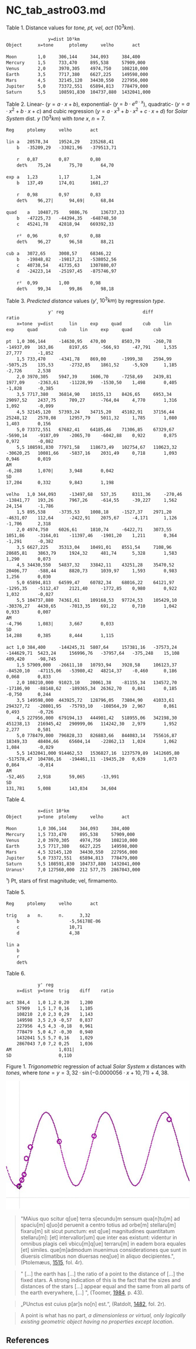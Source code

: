 # NC_tab_astro03.md

Table 1. Distance values for *tone, pt, vel, act* ($10^3km$).
~~~
				y=dist 10³km		
Object		x=tone		ptolemy		velho		act

Moon		1,0		306,144		344,093		384,400
Mercury		1,5		733,470		895,538		57909,000
Venus		2,0		3970,305	4974,750	108210,000
Earth		3,5		7717,380	6627,225	149598,000
Mars		4,5		32145,120	34430,550	227956,000
Jupiter		5,0		73372,551	65894,813	778479,000
Saturn		5,5		108591,830	104737,880	1432041,000
~~~

Table 2. Linear- ($y=a\cdot x+b$), exponential- ($y=b\cdot e^{a\cdot x}$), quadratic- ($y=a\cdot x^2+b\cdot x+c$) and cubic regression ($y=a\cdot x^3+b\cdot x^2+c\cdot x+d$) for *Solar System* dist. $y$ ($10^3km$) with *tone* $x$, $n=7$.
~~~
Reg		ptolemy		velho		act

lin	a	20578,34	19524,29	235268,41
	b	-35209,29	-33021,96	-379513,71

	r	0,87		0,87		0,80
	det%	75,24		75,70		64,70

exp	a	1,23		1,17		1,24
	b	137,49		174,01		1681,27

	r	0,98		0,97		0,83
	det%	96,27|		94,69|		68,84

quad	a	10487,75	9886,76		136737,33
	b	-47225,73	-44394,35	-648748,50
	c	45241,78	42818,94	669392,33

	r²	0,96		0,97		0,88
	det%	96,27		96,58		88,21

cub	a	3072,65		3008,57		68346,22
	b	-19848,82	-19817,21	-538052,56
	c	40738,54	41735,63	1307880,07
	d	-24223,14	-25197,45	-875746,97

	r²	0,99		1,00		0,98
	det%	99,34		99,86		98,18
~~~

Table 3. *Predicted distance* values ($y'$, $10^3km$) ​​by regression *type*.
~~~
				y' reg								diff								ratio			
	x=tone	y=dist		lin		exp		quad		cub		lin		exp		quad		cub		lin		exp		quad		cub

pt	1,0	306,144		-14630,95	470,00		8503,79		-260,78		-14937,09	163,86		8197,65		-566,93		-47,791		1,535		27,777		-1,852
	1,5	733,470		-4341,78	869,00		-1999,38	2594,99		-5075,25	135,53		-2732,85	1861,52		-5,920		1,185		-2,726		2,538
	2,0	3970,305	5947,39		1606,70		-7258,69	2439,81		1977,09		-2363,61	-11228,99	-1530,50	1,498		0,405		-1,828		-0,385
	3,5	7717,380	36814,90	10155,13	8426,65		6953,34		29097,52	2437,75		709,27		-764,04		4,770		1,316		1,092		-0,099
	4,5	32145,120	57393,24	34715,20	45102,91	37156,44	25248,12	2570,08		12957,79	5011,32		1,785		1,080		1,403		0,156
	5,0	73372,551	67682,41	64185,46	71306,85	67329,67	-5690,14	-9187,09	-2065,70	-6042,88	0,922		0,875		0,972		-0,082
	5,5	108591,830	77971,58	118673,49	102754,67	110623,32	-30620,25	10081,66	-5837,16	2031,49		0,718		1,093		0,946		0,019
AM																				-6,288		1,070|		3,948		0,042
SD																				17,204		0,332		9,843		1,198

velho	1,0	344,093		-13497,68	537,35		8311,36		-270,46		-13841,77	193,26		7967,26		-614,55		-39,227		1,562		24,154		-1,786
	1,5	895,538		-3735,53	1008,18		-1527,37	2971,20		-4631,07	112,64		-2422,91	2075,67		-4,171		1,126		-1,706		2,318
	2,0	4974,750	6026,61		1810,74		-6422,71	3073,55		1051,86		-3164,01	-11397,46	-1901,20	1,211		0,364		-1,291		-0,382
	3,5	6627,225	35313,04	10491,01	8551,54		7108,96		28685,81	3863,79		1924,32		481,74		5,328		1,583		1,290		0,073
	4,5	34430,550	54837,32	33842,11	43251,28	35470,52	20406,77	-588,44		8820,73		1039,97		1,593		0,983		1,256		0,030
	5,0	65894,813	64599,47	60782,34	68016,22	64121,97	-1295,35	-5112,47	2121,40		-1772,85	0,980		0,922		1,032		-0,027
	5,5	104737,880	74361,61	109168,53	97724,53	105429,10	-30376,27	4430,65		-7013,35	691,22		0,710		1,042		0,933		0,007
AM																				-4,796		1,083|		3,667		0,033
SD																				14,288		0,385		8,444		1,115

act	1,0	384,400		-144245,31	5807,64		157381,16	-37573,24	-144629,71	5423,24		156996,76	-37957,64	-375,248	15,108		409,420		-98,745
	1,5	57909,000	-26611,10	10793,94	3928,58		106123,37	-84520,10	-47115,06	-53980,42	48214,37	-0,460		0,186		0,068		0,833
	2,0	108210,000	91023,10	20061,38	-81155,34	134572,70	-17186,90	-88148,62	-189365,34	26362,70	0,841		0,185		-0,750		0,244
	3,5	149598,000	443925,72	128796,05	73804,90	41033,61	294327,72	-20801,95	-75793,10	-108564,39	2,967		0,861		0,493		-0,726
	4,5	227956,000	679194,13	444901,42	518955,06	342198,30	451238,13	216945,42	290999,06	114242,30	2,979		1,952		2,277		0,501
	5,0	778479,000	796828,33	826883,66	844083,14	755616,87	18349,33	48404,66	65604,14	-22862,13	1,024		1,062		1,084		-0,029
	5,5	1432041,000	914462,53	1536827,16	1237579,89	1412605,80	-517578,47	104786,16	-194461,11	-19435,20	0,639		1,073		0,864		-0,014
AM																				-52,465		2,918		59,065		-13,991
SD																				131,781		5,008		143,034		34,604
~~~

Table 4. 
~~~
			x=dist 10³km		
Object		y=tone	ptolemy		velho		act

Moon		1,0	306,144		344,093		384,400
Mercury		1,5	733,470		895,538		57909,000
Venus		2,0	3970,305	4974,750	108210,000
Earth		3,5	7717,380	6627,225	149598,000
Mars		4,5	32145,120	34430,550	227956,000
Jupiter		5,0	73372,551	65894,813	778479,000
Saturn		5,5	108591,830	104737,880	1432041,000
Uranus¹		7,0	127560,000	212 577,75	2867043,000
~~~
¹) Pt, stars of first magnitude; vel, firmamento.

Table 5.
~~~
Reg		ptolemy		velho		act

trig	a	n.		n.		3,32
	b					-5,56178E-06
	c					10,71
	d					4,38

lin	a			
	b			
	r			
	det%			
~~~

Table 6.
~~~
			y' reg		
	x=dist	y=tone	trig	diff	ratio

act	384,4	1,0	1,2	0,20	1,200
	57909	1,5	1,7	0,16	1,105
	108210	2,0	2,3	0,29	1,143
	149598	3,5	2,9	-0,57	0,837
	227956	4,5	4,3	-0,18	0,961
	778479	5,0	4,7	-0,30	0,940
	1432041	5,5	5,7	0,16	1,029
	2867043	7,0	7,2	0,25	1,036
AM					1,031|
SD					0,110
~~~

Figure 1. *Trigonometric* regression of actual *Solar System* $x$ distances with *tones*, where $tone=y=3,32\cdot \sin(-0.0000056\cdot x+10,71)+4,38$.

![figure.\label{figa0301}](figa0301.jpg)


>"MAius quo scitur q[ue] terra s[ecundu]m sensum qua[n]tu[m] ad spaciu[m] q[uo]d peruenit a centro totius ad orbe[m] stellaru[m] fixaru[m] sit sicut punctum: est q[ue] magnitudines quantitatum stellaru[m]: [et] intervallor[um] que inter eas existunt: videntur in omnibus plagis celi vbicu[m]q[ue] terraru[m] in eadem bora equales [et] similes. que[m]admodum inuenimus considerationes que sunt in diuersis climatibus non diuersas neq[ue] in aliquo decipientes.", (Ptolemæus, [1515](), fol. 4r).

>" […] the earth has […] the ratio of a point to the distance of […] the fixed stars. A strong indication of this is the fact that the sizes and distances of the stars […] appear equal and the same from all parts of the earth everywhere, [...] ", (Toomer, [1984](), p. 43).

>„PUnctus est cuius p[ar]s no[n] est.“, (Ratdolt, [1482](), fol. 2r). 

>A point is what has no part, *a dimensionless or virtual, only logically existing geometric object having no properties except location*.

## References
